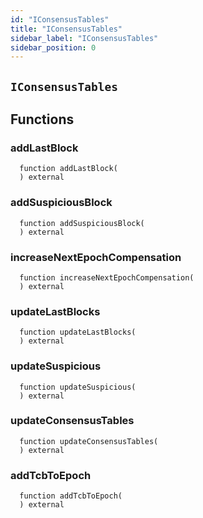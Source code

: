 ```yaml
---
id: "IConsensusTables"
title: "IConsensusTables"
sidebar_label: "IConsensusTables"
sidebar_position: 0
---
```


## `IConsensusTables`



## Functions
### addLastBlock
```solidity
  function addLastBlock(
  ) external 
```


### addSuspiciousBlock
```solidity
  function addSuspiciousBlock(
  ) external 
```


### increaseNextEpochCompensation
```solidity
  function increaseNextEpochCompensation(
  ) external 
```


### updateLastBlocks
```solidity
  function updateLastBlocks(
  ) external 
```


### updateSuspicious
```solidity
  function updateSuspicious(
  ) external 
```


### updateConsensusTables
```solidity
  function updateConsensusTables(
  ) external 
```


### addTcbToEpoch
```solidity
  function addTcbToEpoch(
  ) external 
```


